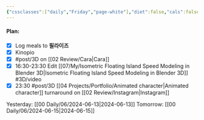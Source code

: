 ```yaml
---
{"cssclasses":["daily","Friday","page-white"],"diet":false,"cals":false,"date":"2024-06-14","Food":["purge"],"share":true,"dg-publish":true,"permalink":"/00-daily/06/2024-06-14/","contentClasses":"daily Friday page-white","dgPassFrontmatter":true,"noteIcon":"","created":"2025-01-21T01:20:16.060+10:00","updated":"2025-01-21T15:25:25.520+10:00"}
---
```


#### Plan:
- [x] Log meals to **필라이즈**
- [x] Kinopio
- [x] #post/3D on [[02 Review/Cara\|Cara]]
- [x] 16:30-23:30 Edit [[07/My/Isometric Floating Island Speed Modeling in Blender 3D\|Isometric Floating Island Speed Modeling in Blender 3D]]  #3D/video
- [x] 23:30 #post/3D [[04 Projects/Portfolio/Animated character\|Animated character]] turnaround on [[02 Review/Instagram\|Instagram]]

Yesterday: [[00 Daily/06/2024-06-13\|2024-06-13]]
Tomorrow: [[00 Daily/06/2024-06-15\|2024-06-15]]

